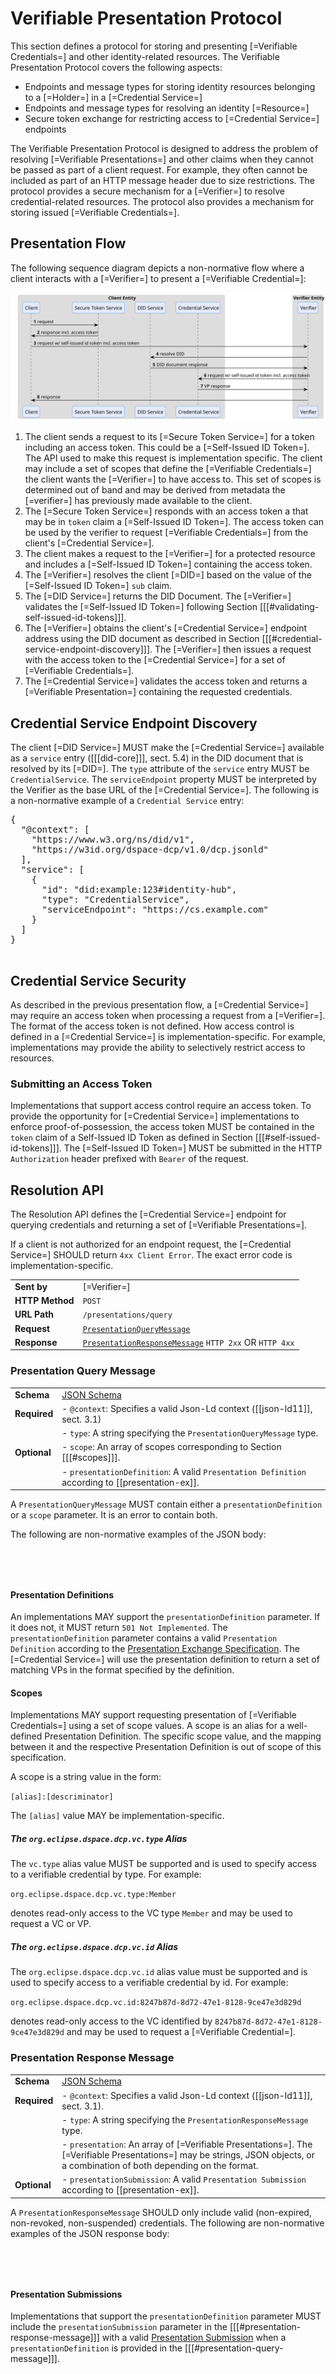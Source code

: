 # Verifiable Presentation Protocol

This section defines a protocol for storing and presenting [=Verifiable Credentials=] and other identity-related
resources. The Verifiable Presentation Protocol covers the following aspects:

- Endpoints and message types for storing identity resources belonging to a [=Holder=] in a [=Credential Service=]
- Endpoints and message types for resolving an identity [=Resource=]
- Secure token exchange for restricting access to  [=Credential Service=] endpoints

<aside class="note">
The Verifiable Presentation Protocol is designed to address the problem of resolving [=Verifiable Presentations=] and
other claims when they cannot be passed as part of a client request. For example, they often cannot be included as part
of an HTTP message header due to size restrictions. The protocol provides a secure mechanism for a [=Verifier=] to 
resolve credential-related resources. The protocol also provides a mechanism for storing issued [=Verifiable Credentials=].   
</aside>

## Presentation Flow

The following sequence diagram depicts a non-normative flow where a client interacts with a [=Verifier=] to present a
[=Verifiable Credential=]:

![Presentation Flow](specifications/auth.flow.svg "Presentation Flow")

1. The client sends a request to its [=Secure Token Service=] for a token including an access token. This could be a
   [=Self-Issued ID Token=]. The API used to make this request is implementation specific. The client may include a set
   of scopes that define the [=Verifiable Credentials=] the client wants the [=Verifier=] to have access to. This set of
   scopes is determined out of band and may be derived from metadata the [=verifier=] has previously made available to
   the client.
2. The [=Secure Token Service=] responds with an access token a that may be in `token` claim a [=Self-Issued ID Token=].
   The access token can be used by the verifier to request [=Verifiable Credentials=] from the client's
   [=Credential Service=].
3. The client makes a request to the [=Verifier=] for a protected resource and includes a [=Self-Issued ID Token=]
   containing the access token.
4. The [=Verifier=] resolves the client [=DID=] based on the value of the [=Self-Issued ID Token=] `sub` claim.
5. The [=DID Service=] returns the DID Document. The [=Verifier=] validates the [=Self-Issued ID Token=] following
   Section [[[#validating-self-issued-id-tokens]]].
6. The [=Verifier=] obtains the client's [=Credential Service=] endpoint address using the DID document as described in
   Section [[[#credential-service-endpoint-discovery]]]. The [=Verifier=] then issues a request with the access token
   to the [=Credential Service=] for a set of [=Verifiable Credentials=].
7. The [=Credential Service=] validates the access token and returns a [=Verifiable Presentation=] containing the
   requested credentials.

## Credential Service Endpoint Discovery

The client [=DID Service=] MUST make the [=Credential Service=] available as a `service` entry ([[[did-core]]], sect.
5.4) in the DID document that is resolved by its [=DID=]. The `type` attribute of the `service` entry MUST be
`CredentialService`. The `serviceEndpoint` property MUST be interpreted by the Verifier as the base URL of
the [=Credential Service=]. The following is a non-normative example of a `Credential Service` entry:

<aside class="example" title="Credential Service Entry in DID document">
    <pre class="json">
{
  "@context": [
    "https://www.w3.org/ns/did/v1",
    "https://w3id.org/dspace-dcp/v1.0/dcp.jsonld"
  ],
  "service": [
    {
      "id": "did:example:123#identity-hub",
      "type": "CredentialService",
      "serviceEndpoint": "https://cs.example.com"
    }
  ]
}
    </pre>
</aside>

## Credential Service Security

As described in the previous presentation flow, a [=Credential Service=] may require an access token when processing a
request from a [=Verifier=]. The format of the access token is not defined. How access control is defined in
a [=Credential Service=] is implementation-specific. For example, implementations may provide the ability to selectively
restrict access to resources.

### Submitting an Access Token

Implementations that support access control require an access token. To provide the opportunity
for [=Credential Service=] implementations to enforce proof-of-possession, the access token MUST be contained in the
`token` claim of a Self-Issued ID Token as defined in Section [[[#self-issued-id-tokens]]]. The [=Self-Issued ID Token=]
MUST be submitted in the HTTP `Authorization` header prefixed with `Bearer` of the request.

## Resolution API

The Resolution API defines the [=Credential Service=] endpoint for querying credentials and returning a set
of [=Verifiable Presentations=].

If a client is not authorized for an endpoint request, the [=Credential Service=] SHOULD return `4xx Client Error`. The
exact error code is implementation-specific.

|                 |                                                                                          |
|-----------------|------------------------------------------------------------------------------------------|
| **Sent by**     | [=Verifier=]                                                                             |
| **HTTP Method** | `POST`                                                                                   |
| **URL Path**    | `/presentations/query`                                                                   |
| **Request**     | [`PresentationQueryMessage`](#presentation-query-message)                                |
| **Response**    | [`PresentationResponseMessage`](#presentation-response-message) `HTTP 2xx` OR `HTTP 4xx` |

### Presentation Query Message

|              |                                                                                                 |
|--------------|-------------------------------------------------------------------------------------------------|
| **Schema**   | [JSON Schema](./resources/presentation/presentation-query-message-schema.json)                  |
| **Required** | - `@context`: Specifies a valid Json-Ld context ([[json-ld11]], sect. 3.1)                      |
|              | - `type`: A string specifying the `PresentationQueryMessage` type.                              |
| **Optional** | - `scope`: An array of scopes corresponding to Section [[[#scopes]]].                           |
|              | - `presentationDefinition`: A valid `Presentation Definition` according to [[presentation-ex]]. |

A `PresentationQueryMessage` MUST contain either a `presentationDefinition` or a `scope` parameter. It is an error to
contain both.

The following are non-normative examples of the JSON body:

<aside class="example" title="PresentationQueryMessage with scope">
    <pre class="json" data-include="./resources/presentation/example/presentation-query-message.json">
    </pre>
</aside>

<aside class="example" title="PresentationQueryMessage with presentationDefinition">
    <pre class="json" data-include="./resources/presentation/example/presentation-query-message-w-presentation-definition.json">
    </pre>
</aside>

#### Presentation Definitions

An implementations MAY support the `presentationDefinition` parameter. If it does not, it MUST return
`501 Not Implemented`. The `presentationDefinition` parameter contains a valid `Presentation Definition`
according to
the [Presentation Exchange Specification](https://identity.foundation/presentation-exchange/spec/v2.0.0/#presentation-definition).
The [=Credential Service=] will use the presentation definition to return a set of matching VPs in the format specified
by the definition.

#### Scopes

Implementations MAY support requesting presentation of [=Verifiable Credentials=] using a set of scope values.
A scope is an alias for a well-defined Presentation Definition. The specific scope value, and the
mapping between it and the respective Presentation Definition is out of scope of this specification.

A scope is a string value in the form:

`[alias]:[descriminator]`

The `[alias]` value MAY be implementation-specific.

##### The `org.eclipse.dspace.dcp.vc.type` Alias

The `vc.type` alias value MUST be supported and is used to specify access to a verifiable credential by type. For
example:

`org.eclipse.dspace.dcp.vc.type:Member`

denotes read-only access to the VC type `Member` and may be used to request a VC or VP.

##### The `org.eclipse.dspace.dcp.vc.id` Alias

The `org.eclipse.dspace.dcp.vc.id` alias value must be supported and is used to specify access to a verifiable
credential by id. For example:

`org.eclipse.dspace.dcp.vc.id:8247b87d-8d72-47e1-8128-9ce47e3d829d`

denotes read-only access to the VC identified by `8247b87d-8d72-47e1-8128-9ce47e3d829d` and may be used to request a
[=Verifiable Credential=].

### Presentation Response Message

|              |                                                                                                                                                                                   |
|--------------|-----------------------------------------------------------------------------------------------------------------------------------------------------------------------------------|
| **Schema**   | [JSON Schema](./resources/presentation/presentation-response-message-schema.json)                                                                                                 |
| **Required** | - `@context`: Specifies a valid Json-Ld context ([[json-ld11]], sect. 3.1).                                                                                                       |
|              | - `type`: A string specifying the `PresentationResponseMessage` type.                                                                                                             |
|              | - `presentation`: An array of [=Verifiable Presentations=]. The [=Verifiable Presentations=] may be strings, JSON objects, or a combination of both depending on the format.</br> |
| **Optional** | - `presentationSubmission`: A valid `Presentation Submission` according to [[presentation-ex]].                                                                                   |

A `PresentationResponseMessage` SHOULD only include valid (non-expired, non-revoked, non-suspended) credentials.
The following are non-normative examples of the JSON response body:

<aside class="example" title="Presentation Response Message">
    <pre class="json" data-include="./resources/presentation/example/presentation-response-message.json">
    </pre>
</aside>

<aside class="example" title="Presentation Response Message with Presentation Submission">
    <pre class="json" data-include="./resources/presentation/example/presentation-response-message-w-presentation-submission.json">
    </pre>
</aside>

#### Presentation Submissions

Implementations that support the `presentationDefinition` parameter MUST include the `presentationSubmission` parameter
in the [[[#presentation-response-message]]] with a
valid [Presentation Submission](https://identity.foundation/presentation-exchange/spec/v2.0.0/#presentation-submission)
when a `presentationDefinition`
is provided in the [[[#presentation-query-message]]].
